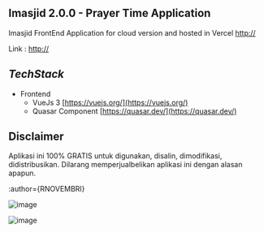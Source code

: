 **Imasjid 2.0.0 - Prayer Time Application**
-
Imasjid FrontEnd Application for cloud version and hosted in Vercel [http://](https://vercel.com/)

Link : [http://](https://imasjid-mcdermott.vercel.app/) 

***TechStack***
-
* Frontend
    -   VueJs 3  [https://vuejs.org/](https://vuejs.org/)
    -   Quasar Component  [https://quasar.dev/](https://quasar.dev/)

Disclaimer
-
Aplikasi ini 100% GRATIS untuk digunakan, disalin, dimodifikasi, didistribusikan. Dilarang memperjualbelikan aplikasi ini dengan alasan apapun.

:author={RNOVEMBRI}

![image](https://github.com/ridhonovembri/imasjid/assets/6411417/3adceab6-b4d3-45f6-a804-3d05682a81f6)

![image](https://github.com/ridhonovembri/imasjid/assets/6411417/bb53d77e-e56b-4ab2-b6a0-da199e8d1e7b)



